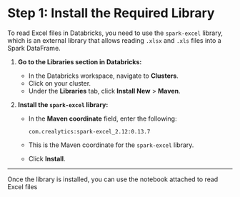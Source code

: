 # Step 1: Install the Required Library

To read Excel files in Databricks, you need to use the `spark-excel` library, which is an external library that allows reading `.xlsx` and `.xls` files into a Spark DataFrame.

1. **Go to the Libraries section in Databricks:**
   - In the Databricks workspace, navigate to **Clusters**.
   - Click on your cluster.
   - Under the **Libraries** tab, click **Install New** > **Maven**.

2. **Install the `spark-excel` library:**
   - In the **Maven coordinate** field, enter the following:
   
     ```
     com.crealytics:spark-excel_2.12:0.13.7
     ```

   - This is the Maven coordinate for the `spark-excel` library.
   - Click **Install**.

---
Once the library is installed, you can use the notebook attached to read Excel files
